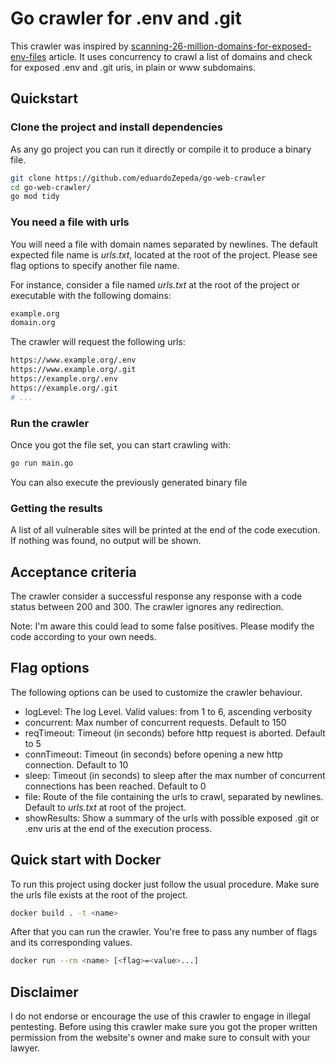 # Go crawler for .env and .git

This crawler was inspired by [scanning-26-million-domains-for-exposed-env-files](https://hackernoon.com/scanning-26-million-domains-for-exposed-env-files) article. It uses concurrency to crawl a list of domains and check for exposed .env and .git uris, in plain or www subdomains.

## Quickstart

### Clone the project and install dependencies

As any go project you can run it directly or compile it to produce a binary file.

 ```bash
git clone https://github.com/eduardoZepeda/go-web-crawler
cd go-web-crawler/
go mod tidy
 ```

### You need a file with urls

You will need a file with domain names separated by newlines. The default expected file name is *urls.txt*, located at the root of the project. Please see flag options to specify another file name.

For instance, consider a file named *urls.txt* at the root of the project or executable with the following domains:

 ```bash
example.org
domain.org
 ```
 
 The crawler will request the following urls:
 
 ```bash
https://www.example.org/.env
https://www.example.org/.git
https://example.org/.env
https://example.org/.git
# ...
 ```

 ### Run the crawler

 Once you got the file set, you can start crawling with:

 ```bash
go run main.go
 ```

 You can also execute the previously generated binary file

 ### Getting the results

 A list of all vulnerable sites will be printed at the end of the code execution. If nothing was found, no output will be shown.
 
 ## Acceptance criteria
 
 The crawler consider a successful response any response with a code status between 200 and 300. The crawler ignores any redirection.

 Note: I'm aware this could lead to some false positives. Please modify the code according to your own needs.
 
 ## Flag options
 
 The following options can be used to customize the crawler behaviour.
 
 - logLevel: The log Level. Valid values: from 1 to 6, ascending verbosity
 - concurrent: Max number of concurrent requests. Default to 150
 - reqTimeout: Timeout (in seconds) before http request is aborted. Default to 5
 - connTimeout: Timeout (in seconds) before opening a new http connection. Default to 10
 - sleep: Timeout (in seconds) to sleep after the max number of concurrent connections has been reached. Default to 0
 - file: Route of the file containing the urls to crawl, separated by newlines. Default to *urls.txt* at root of the project.
 - showResults: Show a summary of the urls with possible exposed .git or .env uris at the end of the execution process.

 ## Quick start with Docker

 To run this project using docker just follow the usual procedure. Make sure the urls file exists at the root of the project.

 ```bash
 docker build . -t <name>
 ``` 

 After that you can run the crawler. You're free to pass any number of flags and its corresponding values.

 ```bash
 docker run --rm <name> [<flag>=<value>...]
 ``` 

 ## Disclaimer
 
 I do not endorse or encourage the use of this crawler to engage in illegal pentesting. Before using this crawler make sure you got the proper written permission from the website's owner and make sure to consult with your lawyer.
